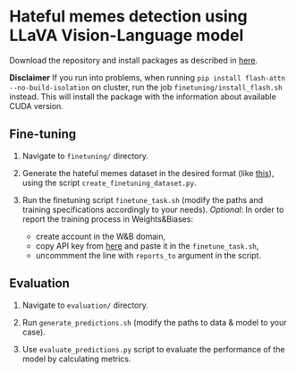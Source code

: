 # Hateful memes detection using LLaVA Vision-Language model

Download the repository and install packages as described in [here](https://github.com/haotian-liu/LLaVA/tree/main?tab=readme-ov-file#install).

**Disclaimer** If you run into problems, when running `pip install flash-attn --no-build-isolation` on cluster, run the job `finetuning/install_flash.sh` instead. This will install the package with the information about available CUDA version.

## Fine-tuning

1. Navigate to `finetuning/` directory.

2. Generate the hateful memes dataset in the desired format (like [this](https://huggingface.co/datasets/liuhaotian/LLaVA-Instruct-150K/blob/main/detail_23k.json)), using the script `create_finetuning_dataset.py`.

3. Run the finetuning script `finetune_task.sh` (modify the paths and training specifications accordingly to your needs).
*Optional*: In order to report the training process in Weights&Biases:
    - create account in the W&B domain,
    - copy API key from [here](https://wandb.ai/settings#api) and paste it in the `finetune_task.sh`,
    - uncommment the line with `reports_to` argument in the script.

## Evaluation

1. Navigate to `evaluation/` directory.

2. Run `generate_predictions.sh` (modify the paths to data & model to your case).

3. Use `evaluate_predictions.py` script to evaluate the performance of the model by calculating metrics.
